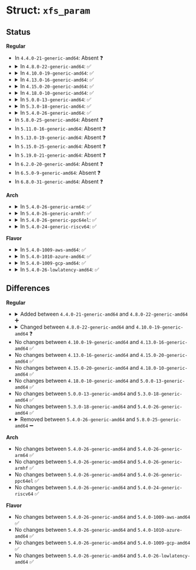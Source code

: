 # Struct: <code>xfs_param</code>

## Status
<b>Regular</b>
<ul>
<li>
In <code>4.4.0-21-generic-amd64</code>: Absent ❓
</li>
<li>
<details>
<summary>In <code>4.8.0-22-generic-amd64</code>: ✅</summary>

```c
struct xfs_param {
    xfs_sysctl_val_t sgid_inherit;
    xfs_sysctl_val_t symlink_mode;
    xfs_sysctl_val_t panic_mask;
    xfs_sysctl_val_t error_level;
    xfs_sysctl_val_t syncd_timer;
    xfs_sysctl_val_t stats_clear;
    xfs_sysctl_val_t inherit_sync;
    xfs_sysctl_val_t inherit_nodump;
    xfs_sysctl_val_t inherit_noatim;
    xfs_sysctl_val_t xfs_buf_timer;
    xfs_sysctl_val_t xfs_buf_age;
    xfs_sysctl_val_t inherit_nosym;
    xfs_sysctl_val_t rotorstep;
    xfs_sysctl_val_t inherit_nodfrg;
    xfs_sysctl_val_t fstrm_timer;
    xfs_sysctl_val_t eofb_timer;
}
```
</details>
</li>
<li>
<details>
<summary>In <code>4.10.0-19-generic-amd64</code>: ✅</summary>

```c
struct xfs_param {
    xfs_sysctl_val_t sgid_inherit;
    xfs_sysctl_val_t symlink_mode;
    xfs_sysctl_val_t panic_mask;
    xfs_sysctl_val_t error_level;
    xfs_sysctl_val_t syncd_timer;
    xfs_sysctl_val_t stats_clear;
    xfs_sysctl_val_t inherit_sync;
    xfs_sysctl_val_t inherit_nodump;
    xfs_sysctl_val_t inherit_noatim;
    xfs_sysctl_val_t xfs_buf_timer;
    xfs_sysctl_val_t xfs_buf_age;
    xfs_sysctl_val_t inherit_nosym;
    xfs_sysctl_val_t rotorstep;
    xfs_sysctl_val_t inherit_nodfrg;
    xfs_sysctl_val_t fstrm_timer;
    xfs_sysctl_val_t eofb_timer;
    xfs_sysctl_val_t cowb_timer;
}
```
</details>
</li>
<li>
<details>
<summary>In <code>4.13.0-16-generic-amd64</code>: ✅</summary>

```c
struct xfs_param {
    xfs_sysctl_val_t sgid_inherit;
    xfs_sysctl_val_t symlink_mode;
    xfs_sysctl_val_t panic_mask;
    xfs_sysctl_val_t error_level;
    xfs_sysctl_val_t syncd_timer;
    xfs_sysctl_val_t stats_clear;
    xfs_sysctl_val_t inherit_sync;
    xfs_sysctl_val_t inherit_nodump;
    xfs_sysctl_val_t inherit_noatim;
    xfs_sysctl_val_t xfs_buf_timer;
    xfs_sysctl_val_t xfs_buf_age;
    xfs_sysctl_val_t inherit_nosym;
    xfs_sysctl_val_t rotorstep;
    xfs_sysctl_val_t inherit_nodfrg;
    xfs_sysctl_val_t fstrm_timer;
    xfs_sysctl_val_t eofb_timer;
    xfs_sysctl_val_t cowb_timer;
}
```
</details>
</li>
<li>
<details>
<summary>In <code>4.15.0-20-generic-amd64</code>: ✅</summary>

```c
struct xfs_param {
    xfs_sysctl_val_t sgid_inherit;
    xfs_sysctl_val_t symlink_mode;
    xfs_sysctl_val_t panic_mask;
    xfs_sysctl_val_t error_level;
    xfs_sysctl_val_t syncd_timer;
    xfs_sysctl_val_t stats_clear;
    xfs_sysctl_val_t inherit_sync;
    xfs_sysctl_val_t inherit_nodump;
    xfs_sysctl_val_t inherit_noatim;
    xfs_sysctl_val_t xfs_buf_timer;
    xfs_sysctl_val_t xfs_buf_age;
    xfs_sysctl_val_t inherit_nosym;
    xfs_sysctl_val_t rotorstep;
    xfs_sysctl_val_t inherit_nodfrg;
    xfs_sysctl_val_t fstrm_timer;
    xfs_sysctl_val_t eofb_timer;
    xfs_sysctl_val_t cowb_timer;
}
```
</details>
</li>
<li>
<details>
<summary>In <code>4.18.0-10-generic-amd64</code>: ✅</summary>

```c
struct xfs_param {
    xfs_sysctl_val_t sgid_inherit;
    xfs_sysctl_val_t symlink_mode;
    xfs_sysctl_val_t panic_mask;
    xfs_sysctl_val_t error_level;
    xfs_sysctl_val_t syncd_timer;
    xfs_sysctl_val_t stats_clear;
    xfs_sysctl_val_t inherit_sync;
    xfs_sysctl_val_t inherit_nodump;
    xfs_sysctl_val_t inherit_noatim;
    xfs_sysctl_val_t xfs_buf_timer;
    xfs_sysctl_val_t xfs_buf_age;
    xfs_sysctl_val_t inherit_nosym;
    xfs_sysctl_val_t rotorstep;
    xfs_sysctl_val_t inherit_nodfrg;
    xfs_sysctl_val_t fstrm_timer;
    xfs_sysctl_val_t eofb_timer;
    xfs_sysctl_val_t cowb_timer;
}
```
</details>
</li>
<li>
<details>
<summary>In <code>5.0.0-13-generic-amd64</code>: ✅</summary>

```c
struct xfs_param {
    xfs_sysctl_val_t sgid_inherit;
    xfs_sysctl_val_t symlink_mode;
    xfs_sysctl_val_t panic_mask;
    xfs_sysctl_val_t error_level;
    xfs_sysctl_val_t syncd_timer;
    xfs_sysctl_val_t stats_clear;
    xfs_sysctl_val_t inherit_sync;
    xfs_sysctl_val_t inherit_nodump;
    xfs_sysctl_val_t inherit_noatim;
    xfs_sysctl_val_t xfs_buf_timer;
    xfs_sysctl_val_t xfs_buf_age;
    xfs_sysctl_val_t inherit_nosym;
    xfs_sysctl_val_t rotorstep;
    xfs_sysctl_val_t inherit_nodfrg;
    xfs_sysctl_val_t fstrm_timer;
    xfs_sysctl_val_t eofb_timer;
    xfs_sysctl_val_t cowb_timer;
}
```
</details>
</li>
<li>
<details>
<summary>In <code>5.3.0-18-generic-amd64</code>: ✅</summary>

```c
struct xfs_param {
    xfs_sysctl_val_t sgid_inherit;
    xfs_sysctl_val_t symlink_mode;
    xfs_sysctl_val_t panic_mask;
    xfs_sysctl_val_t error_level;
    xfs_sysctl_val_t syncd_timer;
    xfs_sysctl_val_t stats_clear;
    xfs_sysctl_val_t inherit_sync;
    xfs_sysctl_val_t inherit_nodump;
    xfs_sysctl_val_t inherit_noatim;
    xfs_sysctl_val_t xfs_buf_timer;
    xfs_sysctl_val_t xfs_buf_age;
    xfs_sysctl_val_t inherit_nosym;
    xfs_sysctl_val_t rotorstep;
    xfs_sysctl_val_t inherit_nodfrg;
    xfs_sysctl_val_t fstrm_timer;
    xfs_sysctl_val_t eofb_timer;
    xfs_sysctl_val_t cowb_timer;
}
```
</details>
</li>
<li>
<details>
<summary>In <code>5.4.0-26-generic-amd64</code>: ✅</summary>

```c
struct xfs_param {
    xfs_sysctl_val_t sgid_inherit;
    xfs_sysctl_val_t symlink_mode;
    xfs_sysctl_val_t panic_mask;
    xfs_sysctl_val_t error_level;
    xfs_sysctl_val_t syncd_timer;
    xfs_sysctl_val_t stats_clear;
    xfs_sysctl_val_t inherit_sync;
    xfs_sysctl_val_t inherit_nodump;
    xfs_sysctl_val_t inherit_noatim;
    xfs_sysctl_val_t xfs_buf_timer;
    xfs_sysctl_val_t xfs_buf_age;
    xfs_sysctl_val_t inherit_nosym;
    xfs_sysctl_val_t rotorstep;
    xfs_sysctl_val_t inherit_nodfrg;
    xfs_sysctl_val_t fstrm_timer;
    xfs_sysctl_val_t eofb_timer;
    xfs_sysctl_val_t cowb_timer;
}
```
</details>
</li>
<li>
In <code>5.8.0-25-generic-amd64</code>: Absent ❓
</li>
<li>
In <code>5.11.0-16-generic-amd64</code>: Absent ❓
</li>
<li>
In <code>5.13.0-19-generic-amd64</code>: Absent ❓
</li>
<li>
In <code>5.15.0-25-generic-amd64</code>: Absent ❓
</li>
<li>
In <code>5.19.0-21-generic-amd64</code>: Absent ❓
</li>
<li>
In <code>6.2.0-20-generic-amd64</code>: Absent ❓
</li>
<li>
In <code>6.5.0-9-generic-amd64</code>: Absent ❓
</li>
<li>
In <code>6.8.0-31-generic-amd64</code>: Absent ❓
</li>
</ul>
<b>Arch</b>
<ul>
<li>
<details>
<summary>In <code>5.4.0-26-generic-arm64</code>: ✅</summary>

```c
struct xfs_param {
    xfs_sysctl_val_t sgid_inherit;
    xfs_sysctl_val_t symlink_mode;
    xfs_sysctl_val_t panic_mask;
    xfs_sysctl_val_t error_level;
    xfs_sysctl_val_t syncd_timer;
    xfs_sysctl_val_t stats_clear;
    xfs_sysctl_val_t inherit_sync;
    xfs_sysctl_val_t inherit_nodump;
    xfs_sysctl_val_t inherit_noatim;
    xfs_sysctl_val_t xfs_buf_timer;
    xfs_sysctl_val_t xfs_buf_age;
    xfs_sysctl_val_t inherit_nosym;
    xfs_sysctl_val_t rotorstep;
    xfs_sysctl_val_t inherit_nodfrg;
    xfs_sysctl_val_t fstrm_timer;
    xfs_sysctl_val_t eofb_timer;
    xfs_sysctl_val_t cowb_timer;
}
```
</details>
</li>
<li>
<details>
<summary>In <code>5.4.0-26-generic-armhf</code>: ✅</summary>

```c
struct xfs_param {
    xfs_sysctl_val_t sgid_inherit;
    xfs_sysctl_val_t symlink_mode;
    xfs_sysctl_val_t panic_mask;
    xfs_sysctl_val_t error_level;
    xfs_sysctl_val_t syncd_timer;
    xfs_sysctl_val_t stats_clear;
    xfs_sysctl_val_t inherit_sync;
    xfs_sysctl_val_t inherit_nodump;
    xfs_sysctl_val_t inherit_noatim;
    xfs_sysctl_val_t xfs_buf_timer;
    xfs_sysctl_val_t xfs_buf_age;
    xfs_sysctl_val_t inherit_nosym;
    xfs_sysctl_val_t rotorstep;
    xfs_sysctl_val_t inherit_nodfrg;
    xfs_sysctl_val_t fstrm_timer;
    xfs_sysctl_val_t eofb_timer;
    xfs_sysctl_val_t cowb_timer;
}
```
</details>
</li>
<li>
<details>
<summary>In <code>5.4.0-26-generic-ppc64el</code>: ✅</summary>

```c
struct xfs_param {
    xfs_sysctl_val_t sgid_inherit;
    xfs_sysctl_val_t symlink_mode;
    xfs_sysctl_val_t panic_mask;
    xfs_sysctl_val_t error_level;
    xfs_sysctl_val_t syncd_timer;
    xfs_sysctl_val_t stats_clear;
    xfs_sysctl_val_t inherit_sync;
    xfs_sysctl_val_t inherit_nodump;
    xfs_sysctl_val_t inherit_noatim;
    xfs_sysctl_val_t xfs_buf_timer;
    xfs_sysctl_val_t xfs_buf_age;
    xfs_sysctl_val_t inherit_nosym;
    xfs_sysctl_val_t rotorstep;
    xfs_sysctl_val_t inherit_nodfrg;
    xfs_sysctl_val_t fstrm_timer;
    xfs_sysctl_val_t eofb_timer;
    xfs_sysctl_val_t cowb_timer;
}
```
</details>
</li>
<li>
<details>
<summary>In <code>5.4.0-24-generic-riscv64</code>: ✅</summary>

```c
struct xfs_param {
    xfs_sysctl_val_t sgid_inherit;
    xfs_sysctl_val_t symlink_mode;
    xfs_sysctl_val_t panic_mask;
    xfs_sysctl_val_t error_level;
    xfs_sysctl_val_t syncd_timer;
    xfs_sysctl_val_t stats_clear;
    xfs_sysctl_val_t inherit_sync;
    xfs_sysctl_val_t inherit_nodump;
    xfs_sysctl_val_t inherit_noatim;
    xfs_sysctl_val_t xfs_buf_timer;
    xfs_sysctl_val_t xfs_buf_age;
    xfs_sysctl_val_t inherit_nosym;
    xfs_sysctl_val_t rotorstep;
    xfs_sysctl_val_t inherit_nodfrg;
    xfs_sysctl_val_t fstrm_timer;
    xfs_sysctl_val_t eofb_timer;
    xfs_sysctl_val_t cowb_timer;
}
```
</details>
</li>
</ul>
<b>Flavor</b>
<ul>
<li>
<details>
<summary>In <code>5.4.0-1009-aws-amd64</code>: ✅</summary>

```c
struct xfs_param {
    xfs_sysctl_val_t sgid_inherit;
    xfs_sysctl_val_t symlink_mode;
    xfs_sysctl_val_t panic_mask;
    xfs_sysctl_val_t error_level;
    xfs_sysctl_val_t syncd_timer;
    xfs_sysctl_val_t stats_clear;
    xfs_sysctl_val_t inherit_sync;
    xfs_sysctl_val_t inherit_nodump;
    xfs_sysctl_val_t inherit_noatim;
    xfs_sysctl_val_t xfs_buf_timer;
    xfs_sysctl_val_t xfs_buf_age;
    xfs_sysctl_val_t inherit_nosym;
    xfs_sysctl_val_t rotorstep;
    xfs_sysctl_val_t inherit_nodfrg;
    xfs_sysctl_val_t fstrm_timer;
    xfs_sysctl_val_t eofb_timer;
    xfs_sysctl_val_t cowb_timer;
}
```
</details>
</li>
<li>
<details>
<summary>In <code>5.4.0-1010-azure-amd64</code>: ✅</summary>

```c
struct xfs_param {
    xfs_sysctl_val_t sgid_inherit;
    xfs_sysctl_val_t symlink_mode;
    xfs_sysctl_val_t panic_mask;
    xfs_sysctl_val_t error_level;
    xfs_sysctl_val_t syncd_timer;
    xfs_sysctl_val_t stats_clear;
    xfs_sysctl_val_t inherit_sync;
    xfs_sysctl_val_t inherit_nodump;
    xfs_sysctl_val_t inherit_noatim;
    xfs_sysctl_val_t xfs_buf_timer;
    xfs_sysctl_val_t xfs_buf_age;
    xfs_sysctl_val_t inherit_nosym;
    xfs_sysctl_val_t rotorstep;
    xfs_sysctl_val_t inherit_nodfrg;
    xfs_sysctl_val_t fstrm_timer;
    xfs_sysctl_val_t eofb_timer;
    xfs_sysctl_val_t cowb_timer;
}
```
</details>
</li>
<li>
<details>
<summary>In <code>5.4.0-1009-gcp-amd64</code>: ✅</summary>

```c
struct xfs_param {
    xfs_sysctl_val_t sgid_inherit;
    xfs_sysctl_val_t symlink_mode;
    xfs_sysctl_val_t panic_mask;
    xfs_sysctl_val_t error_level;
    xfs_sysctl_val_t syncd_timer;
    xfs_sysctl_val_t stats_clear;
    xfs_sysctl_val_t inherit_sync;
    xfs_sysctl_val_t inherit_nodump;
    xfs_sysctl_val_t inherit_noatim;
    xfs_sysctl_val_t xfs_buf_timer;
    xfs_sysctl_val_t xfs_buf_age;
    xfs_sysctl_val_t inherit_nosym;
    xfs_sysctl_val_t rotorstep;
    xfs_sysctl_val_t inherit_nodfrg;
    xfs_sysctl_val_t fstrm_timer;
    xfs_sysctl_val_t eofb_timer;
    xfs_sysctl_val_t cowb_timer;
}
```
</details>
</li>
<li>
<details>
<summary>In <code>5.4.0-26-lowlatency-amd64</code>: ✅</summary>

```c
struct xfs_param {
    xfs_sysctl_val_t sgid_inherit;
    xfs_sysctl_val_t symlink_mode;
    xfs_sysctl_val_t panic_mask;
    xfs_sysctl_val_t error_level;
    xfs_sysctl_val_t syncd_timer;
    xfs_sysctl_val_t stats_clear;
    xfs_sysctl_val_t inherit_sync;
    xfs_sysctl_val_t inherit_nodump;
    xfs_sysctl_val_t inherit_noatim;
    xfs_sysctl_val_t xfs_buf_timer;
    xfs_sysctl_val_t xfs_buf_age;
    xfs_sysctl_val_t inherit_nosym;
    xfs_sysctl_val_t rotorstep;
    xfs_sysctl_val_t inherit_nodfrg;
    xfs_sysctl_val_t fstrm_timer;
    xfs_sysctl_val_t eofb_timer;
    xfs_sysctl_val_t cowb_timer;
}
```
</details>
</li>
</ul>

## Differences
<b>Regular</b>
<ul>
<li>
<details>
<summary>Added between <code>4.4.0-21-generic-amd64</code> and <code>4.8.0-22-generic-amd64</code> ➕</summary>

```c
struct xfs_param {
    xfs_sysctl_val_t sgid_inherit;
    xfs_sysctl_val_t symlink_mode;
    xfs_sysctl_val_t panic_mask;
    xfs_sysctl_val_t error_level;
    xfs_sysctl_val_t syncd_timer;
    xfs_sysctl_val_t stats_clear;
    xfs_sysctl_val_t inherit_sync;
    xfs_sysctl_val_t inherit_nodump;
    xfs_sysctl_val_t inherit_noatim;
    xfs_sysctl_val_t xfs_buf_timer;
    xfs_sysctl_val_t xfs_buf_age;
    xfs_sysctl_val_t inherit_nosym;
    xfs_sysctl_val_t rotorstep;
    xfs_sysctl_val_t inherit_nodfrg;
    xfs_sysctl_val_t fstrm_timer;
    xfs_sysctl_val_t eofb_timer;
}
```
</details>
</li>
<li>
<details>
<summary>Changed between <code>4.8.0-22-generic-amd64</code> and <code>4.10.0-19-generic-amd64</code> ❓</summary>
<ul>
<li>
<b>Field added. </b>
<code>xfs_sysctl_val_t cowb_timer</code>
</li>
</ul>
</details>
</li>
<li>
No changes between <code>4.10.0-19-generic-amd64</code> and <code>4.13.0-16-generic-amd64</code> ✅
</li>
<li>
No changes between <code>4.13.0-16-generic-amd64</code> and <code>4.15.0-20-generic-amd64</code> ✅
</li>
<li>
No changes between <code>4.15.0-20-generic-amd64</code> and <code>4.18.0-10-generic-amd64</code> ✅
</li>
<li>
No changes between <code>4.18.0-10-generic-amd64</code> and <code>5.0.0-13-generic-amd64</code> ✅
</li>
<li>
No changes between <code>5.0.0-13-generic-amd64</code> and <code>5.3.0-18-generic-amd64</code> ✅
</li>
<li>
No changes between <code>5.3.0-18-generic-amd64</code> and <code>5.4.0-26-generic-amd64</code> ✅
</li>
<li>
<details>
<summary>Removed between <code>5.4.0-26-generic-amd64</code> and <code>5.8.0-25-generic-amd64</code> ➖</summary>

```c
struct xfs_param {
    xfs_sysctl_val_t sgid_inherit;
    xfs_sysctl_val_t symlink_mode;
    xfs_sysctl_val_t panic_mask;
    xfs_sysctl_val_t error_level;
    xfs_sysctl_val_t syncd_timer;
    xfs_sysctl_val_t stats_clear;
    xfs_sysctl_val_t inherit_sync;
    xfs_sysctl_val_t inherit_nodump;
    xfs_sysctl_val_t inherit_noatim;
    xfs_sysctl_val_t xfs_buf_timer;
    xfs_sysctl_val_t xfs_buf_age;
    xfs_sysctl_val_t inherit_nosym;
    xfs_sysctl_val_t rotorstep;
    xfs_sysctl_val_t inherit_nodfrg;
    xfs_sysctl_val_t fstrm_timer;
    xfs_sysctl_val_t eofb_timer;
    xfs_sysctl_val_t cowb_timer;
}
```
</details>
</li>
</ul>
<b>Arch</b>
<ul>
<li>
No changes between <code>5.4.0-26-generic-amd64</code> and <code>5.4.0-26-generic-arm64</code> ✅
</li>
<li>
No changes between <code>5.4.0-26-generic-amd64</code> and <code>5.4.0-26-generic-armhf</code> ✅
</li>
<li>
No changes between <code>5.4.0-26-generic-amd64</code> and <code>5.4.0-26-generic-ppc64el</code> ✅
</li>
<li>
No changes between <code>5.4.0-26-generic-amd64</code> and <code>5.4.0-24-generic-riscv64</code> ✅
</li>
</ul>
<b>Flavor</b>
<ul>
<li>
No changes between <code>5.4.0-26-generic-amd64</code> and <code>5.4.0-1009-aws-amd64</code> ✅
</li>
<li>
No changes between <code>5.4.0-26-generic-amd64</code> and <code>5.4.0-1010-azure-amd64</code> ✅
</li>
<li>
No changes between <code>5.4.0-26-generic-amd64</code> and <code>5.4.0-1009-gcp-amd64</code> ✅
</li>
<li>
No changes between <code>5.4.0-26-generic-amd64</code> and <code>5.4.0-26-lowlatency-amd64</code> ✅
</li>
</ul>
